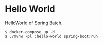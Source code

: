 # Hello World

HelloWorld of Spring Batch.

```shell
$ docker-compose up -d
$ ./mvnw -pl :hello-world spring-boot:run
```
